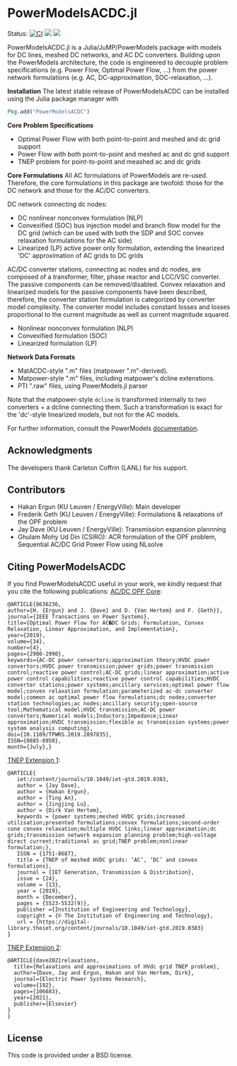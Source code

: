 # PowerModelsACDC.jl

Status:
[![CI](https://github.com/Electa-Git/PowerModelsACDC.jl/workflows/CI/badge.svg)](https://github.com/Electa-Git/PowerModelsACDC.jl/actions?query=workflow%3ACI)
<a href="https://codecov.io/gh/Electa-Git/PowerModelsACDC.jl"><img src="https://img.shields.io/codecov/c/github/Electa-Git/PowerModelsACDC.jl?logo=Codecov"></img></a>
<a href="https://electa-git.github.io/PowerModelsACDC.jl/dev/"><img src="https://github.com/Electa-Git/PowerModelsACDC.jl/workflows/Documentation/badge.svg"></img></a>


PowerModelsACDC.jl is a Julia/JuMP/PowerModels package with models for DC lines, meshed DC networks, and AC DC converters.
Building upon the PowerModels architecture, the code is engineered to decouple problem specifications (e.g. Power Flow, Optimal Power Flow, ...) from the power network formulations (e.g. AC, DC-approximation, SOC-relaxation, ...).

**Installation**
The latest stable release of PowerModelsACDC can be installed using the Julia package manager with

```julia
Pkg.add("PowerModelsACDC")
```


**Core Problem Specifications**
* Optimal Power Flow with both point-to-point and meshed and dc grid support
* Power Flow with both point-to-point and meshed ac and dc grid support
* TNEP problem for point-to-point and meashed ac and dc grids


**Core Formulations**
All AC formulations of PowerModels are re-used.
Therefore, the core formulations in this package are twofold: those for the DC network and those for the AC/DC converters.

DC network connecting dc nodes:
* DC nonlinear nonconvex formulation (NLP)
* Convexified (SOC) bus injection model and branch flow model for the DC grid (which can be used with both the SDP and SOC convex relaxation formulations for the AC side)
* Linearized (LP) active power only formulation, extending the linearized 'DC' approximation of AC grids to DC grids

AC/DC converter stations, connecting ac nodes and dc nodes, are composed of a transformer, filter, phase reactor and LCC/VSC converter. The passive components can be removed/disabled. Convex relaxation and linearized models for the passive components have been described, therefore, the converter station formulation is categorized by converter model complexity. The converter model includes constant losses and losses proportional to the current magnitude as well as current magnitude squared.
* Nonlinear nonconvex formulation (NLP)
* Convexified formulation (SOC)
* Linearized formulation (LP)

**Network Data Formats**
* MatACDC-style ".m" files (matpower ".m"-derived).
* Matpower-style ".m" files, including matpower's dcline extenstions.
* PTI ".raw" files, using PowerModels.jl parser

Note that the matpower-style `dcline` is transformed internally to two converters + a dcline connecting them. Such a transformation is exact for the 'dc'-style linearized models, but not for the AC models.

For further information, consult the PowerModels [documentation](https://lanl-ansi.github.io/PowerModels.jl/stable/).


## Acknowledgments

The developers thank Carleton Coffrin (LANL) for his support.

## Contributors

- Hakan Ergun (KU Leuven / EnergyVille): Main developer
- Frederik Geth (KU Leuven / EnergyVille): Formulations & relaxations of the OPF problem
- Jay Dave (KU Leuven / EnergyVille): Transmission expansion plannning
- Ghulam Mohy Ud Din (CSIRO): ACR formulation of the OPF problem, Sequential AC/DC Grid Power Flow using NLsolve

## Citing PowerModelsACDC

If you find PowerModelsACDC useful in your work, we kindly request that you cite the following publications:
[AC/DC OPF Core](https://ieeexplore.ieee.org/document/8636236):
```
@ARTICLE{8636236,
author={H. {Ergun} and J. {Dave} and D. {Van Hertem} and F. {Geth}},
journal={IEEE Transactions on Power Systems},
title={Optimal Power Flow for AC�DC Grids: Formulation, Convex Relaxation, Linear Approximation, and Implementation},
year={2019},
volume={34},
number={4},
pages={2980-2990},
keywords={AC-DC power convertors;approximation theory;HVDC power convertors;HVDC power transmission;power grids;power transmission control;reactive power control;AC-DC grids;linear approximation;active power control capabilities;reactive power control capabilities;HVDC converter stations;power systems;ancillary services;optimal power flow model;convex relaxation formulation;parameterized ac-dc converter model;common ac optimal power flow formulations;dc nodes;converter station technologies;ac nodes;ancillary security;open-source tool;Mathematical model;HVDC transmission;AC-DC power converters;Numerical models;Inductors;Impedance;Linear approximation;HVDC transmission;flexible ac transmission systems;power system analysis computing},
doi={10.1109/TPWRS.2019.2897835},
ISSN={0885-8950},
month={July},}
```
[TNEP Extension 1](https://digital-library.theiet.org/content/journals/10.1049/iet-gtd.2019.0383):
```
@ARTICLE{
   iet:/content/journals/10.1049/iet-gtd.2019.0383,
   author = {Jay Dave},
   author = {Hakan Ergun},
   author = {Ting An},
   author = {Jingjing Lu},
   author = {Dirk Van Hertem},
   keywords = {power systems;meshed HVDC grids;increased utilisation;presented formulations;convex formulations;second-order cone convex relaxation;multiple HVDC links;linear approximation;dc grids;transmission network expansion planning problem;high-voltage direct current;traditional ac grid;TNEP problem;nonlinear formulation;},
   ISSN = {1751-8687},
   title = {TNEP of meshed HVDC grids: ‘AC’, ‘DC’ and convex formulations},
   journal = {IET Generation, Transmission & Distribution},
   issue = {24},
   volume = {13},
   year = {2019},
   month = {December},
   pages = {5523-5532(9)},
   publisher ={Institution of Engineering and Technology},
   copyright = {© The Institution of Engineering and Technology},
   url = {https://digital-library.theiet.org/content/journals/10.1049/iet-gtd.2019.0383}
}
```
[TNEP Extension 2](https://doi.org/10.1016/j.epsr.2020.106683):
```
@ARTICLE{dave2021relaxations,
  title={Relaxations and approximations of HVdc grid TNEP problem},
  author={Dave, Jay and Ergun, Hakan and Van Hertem, Dirk},
  journal={Electric Power Systems Research},
  volume={192},
  pages={106683},
  year={2021},
  publisher={Elsevier}
}
}
```
## License

This code is provided under a BSD license.
